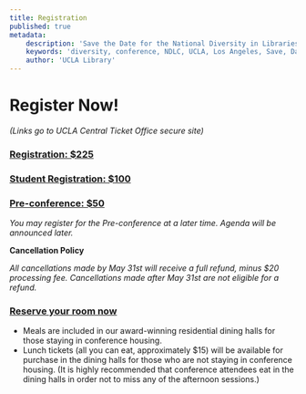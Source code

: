 ```yaml
---
title: Registration
published: true
metadata:
    description: 'Save the Date for the National Diversity in Libraries Conference (NDLC) 2016 UCLA, Los Angeles, California where library staff discuss issues relating to diversity.'
    keywords: 'diversity, conference, NDLC, UCLA, Los Angeles, Save, Date, national, 2016, what is diversity, diversity committee, registration, fee, cost'
    author: 'UCLA Library'
---
```


# Register Now!
_(Links go to UCLA Central Ticket Office secure site)_

### <a href="https://oss.ticketmaster.com/aps/uclacto/EN/buy/details/m162830" target="_blank">Registration: $225</a>
### <a href="https://oss.ticketmaster.com/aps/uclacto/EN/buy/details/m162830" target="_blank">Student Registration: $100</a>
### <a href="https://oss.ticketmaster.com/aps/uclacto/EN/buy/details/m162830" target="_blank">Pre-conference: $50</a>
   _You may register for the Pre-conference at a later time. Agenda will be announced later._

**Cancellation Policy**

   _All cancellations made by May 31st will receive a full refund, minus $20 processing fee. Cancellations made after
    May 31st are not eligible for a refund._

### <a href="https://uclarh.webhotel.microsdc.us/bp/search_rooms.jsp?groupCode=LIB6A&checkinYear=2016&checkinDay=9&checkinMonth=8&numberOfNights=4&numberOfRooms=1&numberOfAdults=1" target="_blank">Reserve your room now</a>
+ Meals are included in our award-winning residential dining halls for those staying in conference housing.
+ Lunch tickets (all you can eat, approximately $15) will be available for purchase in the dining halls for those who 
are not staying in conference housing. (It is highly recommended that conference attendees eat in the dining halls in order not to miss any of the afternoon sessions.)
 
